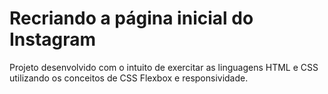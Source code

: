 # Recriando a página inicial do Instagram
Projeto desenvolvido com o intuito de exercitar as linguagens HTML e CSS utilizando os conceitos de CSS Flexbox e responsividade.


